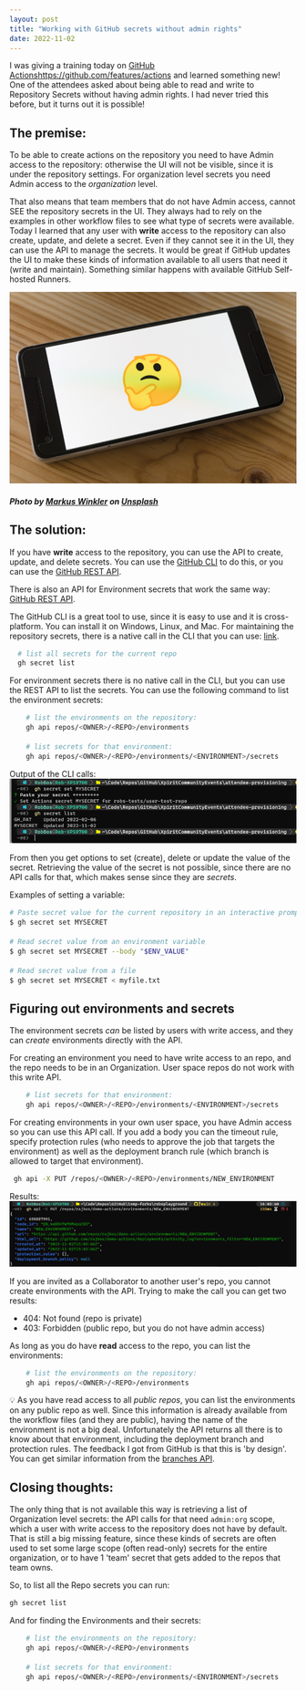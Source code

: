 ```yaml
---
layout: post
title: "Working with GitHub secrets without admin rights"
date: 2022-11-02
---
```



I was giving a training today on [GitHub Actions]()https://github.com/features/actions and learned something new! One of the attendees asked about being able to read and write to Repository Secrets without having admin rights. I had never tried this before, but it turns out it is possible!

## The premise:
To be able to create actions on the repository you need to have Admin access to the repository: otherwise the UI will not be visible, since it is under the repository settings. For organization level secrets you need Admin access to the _organization_ level.

That also means that team members that do not have Admin access, cannot SEE the repository secrets in the UI. They always had to rely on the examples in other workflow files to see what type of secrets were available. Today I learned that any user with **write** access to the repository can also create, update, and delete a secret. Even if they cannot see it in the UI, they can use the API to manage the secrets. It would be great if GitHub updates the UI to make these kinds of information available to all users that need it (write and maintain). Something similar happens with available GitHub Self-hosted Runners.

![Photo of a smart phone with the thinking emoji displayed on it](/images/2022/20221102/markus-winkler-wpOa2i3MUrY-unsplash.jpg) 
##### Photo by <a href="https://unsplash.com/@markuswinkler?utm_source=unsplash&utm_medium=referral&utm_content=creditCopyText">Markus Winkler</a> on <a href="https://unsplash.com/s/photos/think?utm_source=unsplash&utm_medium=referral&utm_content=creditCopyText">Unsplash</a>
  

## The solution:
If you have **write** access to the repository, you can use the API to create, update, and delete secrets. You can use the [GitHub CLI](https://cli.github.com/) to do this, or you can use the [GitHub REST API](https://docs.github.com/en/rest/actions/secrets#list-repository-secrets). 

There is also an API for Environment secrets that work the same way: [GitHub REST API](https://docs.github.com/en/rest/actions/secrets#list-environment-secrets).

The GitHub CLI is a great tool to use, since it is easy to use and it is cross-platform. You can install it on Windows, Linux, and Mac. 
For maintaining the repository secrets, there is a native call in the CLI that you can use: [link](https://cli.github.com/manual/gh_secret_list).

```bash	
  # list all secrets for the current repo
  gh secret list
```

For environment secrets there is no native call in the CLI, but you can use the REST API to list the secrets. You can use the following command to list the environment secrets:
    
```bash
    # list the environments on the repository:
    gh api repos/<OWNER>/<REPO>/environments

    # list secrets for that environment:
    gh api repos/<OWNER>/<REPO>/environments/<ENVIRONMENT>/secrets
```

Output of the CLI calls:  
![Screenshot of the output of the CLI calls](/images/2022/20221102/20221102_Secret_Listing.png)  

From then you get options to set (create), delete or update the value of the secret. Retrieving the value of the secret is not possible, since there are no API calls for that, which makes sense since they are _secrets_.

Examples of setting a variable:
``` bash
# Paste secret value for the current repository in an interactive prompt
$ gh secret set MYSECRET

# Read secret value from an environment variable
$ gh secret set MYSECRET --body "$ENV_VALUE"

# Read secret value from a file
$ gh secret set MYSECRET < myfile.txt
``` 

## Figuring out environments and secrets
The environment secrets _can_ be listed by users with write access, and they can _create_ environments directly with the API.

For creating an environment you need to have write access to an repo, and the repo needs to be in an Organization. User space repos do not work with this write API.
``` bash
    # list secrets for that environment:
    gh api repos/<OWNER>/<REPO>/environments/<ENVIRONMENT>/secrets
```

For creating environments in your own user space, you have Admin access so you can use this API call. If you add a body you can the timeout rule, specify protection rules (who needs to approve the job that targets the environment) as well as the deployment branch rule (which branch is allowed to target that environment).
``` bash
 gh api -X PUT /repos/<OWNER>/<REPO>/environments/NEW_ENVIRONMENT
```

Results:  
![Screenshot of the output of 'gh api -X PUT' call to create the environment](/images/2022/20221102/20221102_CreateEnvironment.png)  

If you are invited as a Collaborator to another user's repo, you cannot create environments with the API. Trying to make the call you can get two results:
- 404: Not found (repo is private)
- 403: Forbidden (public repo, but you do not have admin access)

As long as you do have **read** access to the repo, you can list the environments:
``` bash
    # list the environments on the repository:
    gh api repos/<OWNER>/<REPO>/environments
```	

💡 As you have read access to all *public repos*, you can list the environments on any public repo as well. Since this information is already available from the workflow files (and they are public), having the name of the environment is not a big deal. Unfortunately the API returns all there is to know about that environment, including the deployment branch and protection rules. The feedback I got from GitHub is that this is 'by design'. You can get similar information from the [branches API](https://docs.github.com/en/rest/branches/branches#list-branches).

## Closing thoughts:
The only thing that is not available this way is retrieving a list of Organization level secrets: the API calls for that need `admin:org` scope, which a user with write access to the repository does not have by default. That is still a big missing feature, since these kinds of secrets are often used to set some large scope (often read-only) secrets for the entire organization, or to have 1 'team' secret that gets added to the repos that team owns.

So, to list all the Repo secrets you can run:
```bash
gh secret list
```

And for finding the Environments and their secrets: 
```bash
    # list the environments on the repository:
    gh api repos/<OWNER>/<REPO>/environments

    # list secrets for that environment:
    gh api repos/<OWNER>/<REPO>/environments/<ENVIRONMENT>/secrets
```